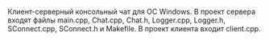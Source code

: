 Клиент-серверный консольный чат для ОС Windows. В проект сервера входят файлы main.cpp, Chat.cpp, Chat.h, Logger.cpp, Logger.h, SConnect.cpp, SConnect.h и Makefile. В проект клиента входит client.cpp.
